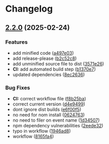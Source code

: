 # Changelog

## [2.2.0](https://github.com/rvanbaalen/hashparser/compare/hashparser-v2.1.0...hashparser-v2.2.0) (2025-02-24)


### Features

* add minified code ([a497e03](https://github.com/rvanbaalen/hashparser/commit/a497e0377b83630321d895dfb4a79d30be52fad6))
* add release-please ([b2c52c8](https://github.com/rvanbaalen/hashparser/commit/b2c52c84a4cc788e6ccfc68871509250e9cd50a9))
* add unminified source file to dist ([3571e26](https://github.com/rvanbaalen/hashparser/commit/3571e26ea227a191f2e5ab3f0397449ea50cc9d0))
* **CI:** add automated build step ([b1370e7](https://github.com/rvanbaalen/hashparser/commit/b1370e71ac9540d79de0fc559d70d71cb59af400))
* updated dependencies ([8ec2636](https://github.com/rvanbaalen/hashparser/commit/8ec2636af83d3ab705f57c34d8318bba53edd91f))


### Bug Fixes

* **CI:** correct workflow file ([f8b25ba](https://github.com/rvanbaalen/hashparser/commit/f8b25badd5701067ce3ea9aec219c3fea4b4142d))
* correct current version ([d4e9499](https://github.com/rvanbaalen/hashparser/commit/d4e9499788926d5fb52ad0b05fb4b8694476d7c5))
* dont ignore dist builds ([e6f00f5](https://github.com/rvanbaalen/hashparser/commit/e6f00f5848f5720ef6f2d82498ad58f5605cc5ca))
* no need for nom install ([0624763](https://github.com/rvanbaalen/hashparser/commit/06247636b28183e5ef0c021156f70a8cf5baf452))
* no need to filer on event name ([1d34507](https://github.com/rvanbaalen/hashparser/commit/1d345074996cf1ce71aea1dbbcef55233f99c67d))
* npm dependency vulnerabilities ([2eede32](https://github.com/rvanbaalen/hashparser/commit/2eede3284700e43c055b6f78a50d6092c05bb8d0))
* typo in workflow ([1946ad8](https://github.com/rvanbaalen/hashparser/commit/1946ad844ec1ebdd8249ea394aa5f8e221ee6eef))
* workflow ([8165fa4](https://github.com/rvanbaalen/hashparser/commit/8165fa42a2af0e64e5976c73dde8b2d33c6fae66))
